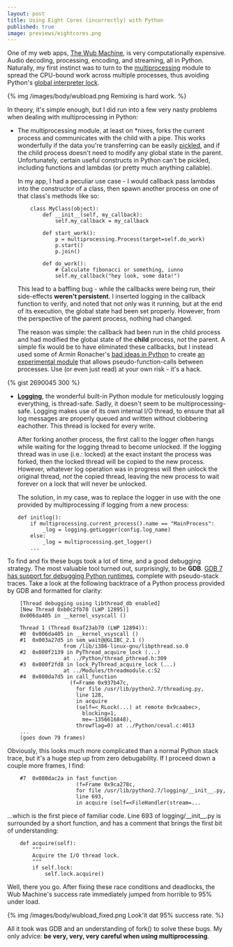 ```yaml
--- 
layout: post
title: Using Eight Cores (incorrectly) with Python
published: true
image: previews/eightcores.png
---
```


One of my web apps, [The Wub Machine][1], is very computationally expensive.
Audio decoding, processing, encoding, and streaming, all in Python. Naturally,
my first instinct was to turn to the [multiprocessing][2] module to spread the
CPU-bound work across multiple processes, thus avoiding Python's [global
interpreter lock][3].
  
{% img /images/body/wubload.png Remixing is hard work. %}

In theory, it's simple enough, but I did run into a few very nasty problems
when dealing with multiprocessing in Python:

  - The multiprocessing module, at least on *nixes, forks the current process
    and communicates with the child with a pipe. This works wonderfully if the
    data you're transferring can be easily [pickled][4], and if the child
    process doesn't need to modify any global state in the parent.
    Unfortunately, certain useful constructs in Python can't be pickled,
    including functions and lambdas (or pretty much anything callable). 

    In my app, I had a peculiar use case - I would callback pass lambdas into
    the constructor of a class, then spawn another process on one of that
    class's methods like so:
    
            class MyClass(object):
                def __init__(self, my_callback):
                    self.my_callback = my_callback

                def start_work():
                    p = multiprocessing.Process(target=self.do_work)
                    p.start()
                    p.join()
                
                def do_work():
                    # Calculate fibonacci or something, iunno
                    self.my_callback("hey look, some data!")

    This lead to a baffling bug - while the callbacks were being run, their
    side-effects **weren't persistent**. I inserted logging in the callback
    function to verify, and noted that not only was it running, but at the end
    of its execution, the global state had been set properly. However, from the
    perspective of the parent process, nothing had changed.

    The reason was simple: the callback had been run in the child process and
    had modified the global state of the **child** process, *not* the parent. A
    simple fix would be to have eliminated these callbacks, but I instead used
    some of Armin Ronacher's [bad ideas in Python][5] to create [an experimental
    module][8] that allows pseudo-function-calls between processes. Use
    (or even just read) at your own risk - it's a hack.


{% gist 2690045 300 %}

  - **[Logging][6]**, the wonderful built-in Python module for meticulously
    logging everything, is thread-safe. Sadly, it doesn't seem to be
    multiprocessing-safe. Logging makes use of its own internal I/O thread, to
    ensure that all log messages are properly queued and written without
    clobbering eachother. This thread is locked for every write.
    
    After forking another process, the first call to the logger often hangs
    while waiting for the logging thread to become unlocked.  If the logging
    thread was in use (i.e.: locked) at the exact instant the process was
    forked, then the locked thread will be copied to the new process.  However,
    whatever log operation was in progress will then unlock the original thread,
    *not* the copied thread, leaving the new process to wait forever on a lock
    that will never be unlocked.

    The solution, in my case, was to replace the logger in use with the one
    provided by multiprocessing if logging from a new process:

        def initlog():
            if multiprocessing.current_process().name == "MainProcess":
                _log = logging.getLogger(config.log_name)
            else:
                _log = multiprocessing.get_logger()
            ...

To find and fix these bugs took a lot of time, and a good debugging strategy.
The most valuable tool turned out, surprisingly, to be **GDB**. [GDB 7 has
support for debugging Python runtimes][7], complete with pseudo-stack traces.
Take a look at the following backtrace of a Python process provided by GDB and
formatted for clarity:

        [Thread debugging using libthread_db enabled]
        [New Thread 0xb0c2fb70 (LWP 12895)]
        0x006da405 in __kernel_vsyscall ()

        Thread 1 (Thread 0xaf23ab70 (LWP 12894)):
        #0  0x006da405 in __kernel_vsyscall ()
        #1  0x003a27d5 in sem_wait@@GLIBC_2.1 ()
                      from /lib/i386-linux-gnu/libpthread.so.0
        #2  0x080f2139 in PyThread_acquire_lock (...)
                      at ../Python/thread_pthread.h:309
        #3  0x080f2fd8 in lock_PyThread_acquire_lock (...)
                      at ../Modules/threadmodule.c:52
        #4  0x080da7d5 in call_function
                        (f=Frame 0x937b47c,
                          for file /usr/lib/python2.7/threading.py,
                          line 128,
                          in acquire
                          (self=<_RLock(...) at remote 0x9caabec>,
                            blocking=1,
                            me=-1356616848),
                          throwflag=0) at ../Python/ceval.c:4013
        ...
        (goes down 79 frames)

Obviously, this looks much more complicated than a normal Python stack trace,
but it's a huge step up from zero debugability. If I proceed down a couple more
frames, I find:

        #7  0x080dac2a in fast_function
                          (f=Frame 0x9ca278c,
                          for file /usr/lib/python2.7/logging/__init__.py,
                          line 693,
                          in acquire (self=<FileHandler(stream=...
    
...which is the first piece of familiar code. Line 693 of logging/\_\_init\_\_.py is
surrounded by a short function, and has a comment that brings the first bit of
understanding:

        def acquire(self):
            """
            Acquire the I/O thread lock.
            """
            if self.lock:
                self.lock.acquire()

Well, there you go. After fixing these race conditions and deadlocks, the Wub
Machine's success rate immediately jumped from horrible to 95% under load.

{% img /images/body/wubload_fixed.png Look'it dat 95\% success rate. %}

All it took was GDB and an understanding of fork() to solve these bugs. My only
advice: **be very, very, very careful when using multiprocessing**.

  [1]: http://the.wubmachine.com
  [2]: http://docs.python.org/library/multiprocessing.html
  [3]: http://wiki.python.org/moin/GlobalInterpreterLock
  [4]: http://docs.python.org/library/pickle.html
  [5]: http://www.scribd.com/doc/58306088/Bad-Ideas
  [6]: http://docs.python.org/library/logging.html
  [7]: https://fedoraproject.org/wiki/Features/EasierPythonDebugging#Summary
  [8]: https://gist.github.com/2690045
